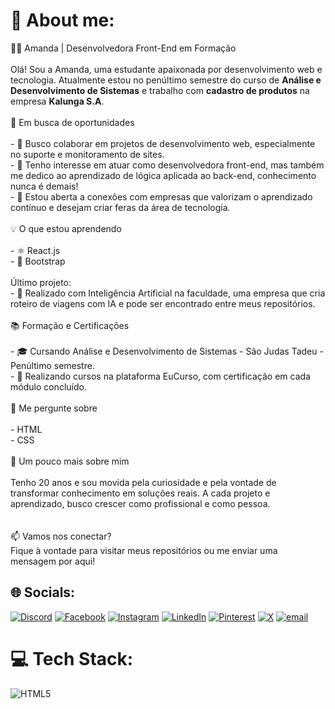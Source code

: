 # 💫 About me:
👩‍💻 Amanda | Desenvolvedora Front-End em Formação<br><br>Olá! Sou a Amanda, uma estudante apaixonada por desenvolvimento web e tecnologia. Atualmente estou no penúltimo semestre do curso de **Análise e Desenvolvimento de Sistemas** e trabalho com **cadastro de produtos** na empresa **Kalunga S.A**.<br><br>👀 Em busca de oportunidades<br><br>- 🔎 Busco colaborar em projetos de desenvolvimento web, especialmente no suporte e monitoramento de sites.<br>- 💼 Tenho interesse em atuar como desenvolvedora front-end, mas também me dedico ao aprendizado de lógica aplicada ao back-end, conhecimento nunca é demais!<br>- 🤝 Estou aberta a conexões com empresas que valorizam o aprendizado contínuo e desejam criar feras da área de tecnologia.<br><br>💡 O que estou aprendendo<br><br>- ⚛️ React.js<br>- 🎨 Bootstrap<br><br>Último projeto:<br>- 🧠 Realizado com Inteligência Artificial na faculdade, uma empresa que cria roteiro de viagens com IA e pode ser encontrado entre meus repositórios.<br><br> 📚 Formação e Certificações<br><br>- 🎓 Cursando Análise e Desenvolvimento de Sistemas - São Judas Tadeu - Penúltimo semestre.<br>- 🏅 Realizando cursos na plataforma EuCurso, com certificação em cada módulo concluído.<br><br> 💬 Me pergunte sobre<br><br>- HTML<br>- CSS<br><br>🌱 Um pouco mais sobre mim<br><br>Tenho 20 anos e sou movida pela curiosidade e pela vontade de transformar conhecimento em soluções reais. A cada projeto e aprendizado, busco crescer como profissional e como pessoa.<br><br><br>📫 Vamos nos conectar? <br>Fique à vontade para visitar meus repositórios ou me enviar uma mensagem por aqui!<br>


## 🌐 Socials:
[![Discord](https://img.shields.io/badge/Discord-%237289DA.svg?logo=discord&logoColor=white)](https://discord.gg/amandanegri._82926) [![Facebook](https://img.shields.io/badge/Facebook-%231877F2.svg?logo=Facebook&logoColor=white)](https://web.facebook.com/profile.php?id=100011680479006&locale=pt_BR) [![Instagram](https://img.shields.io/badge/Instagram-%23E4405F.svg?logo=Instagram&logoColor=white)](https://instagram.com/_negriih_) [![LinkedIn](https://img.shields.io/badge/LinkedIn-%230077B5.svg?logo=linkedin&logoColor=white)](https://www.linkedin.com/in/amanda-negri-calejan-dos-santos-371a55299?utm_source=share&utm_campaign=share_via&utm_content=profile&utm_medium=ios_app) [![Pinterest](https://img.shields.io/badge/Pinterest-%23E60023.svg?logo=Pinterest&logoColor=white)](https://pinterest.com/negriih14) [![X](https://img.shields.io/badge/X-black.svg?logo=X&logoColor=white)](https://x.com/_negriih_) [![email](https://img.shields.io/badge/Email-D14836?logo=gmail&logoColor=white)](mailto:a824132077@gmail.com) 

# 💻 Tech Stack:
![HTML5](https://img.shields.io/badge/html5-%23E34F26.svg?style=for-the-badge&logo=html5&logoColor=white)
